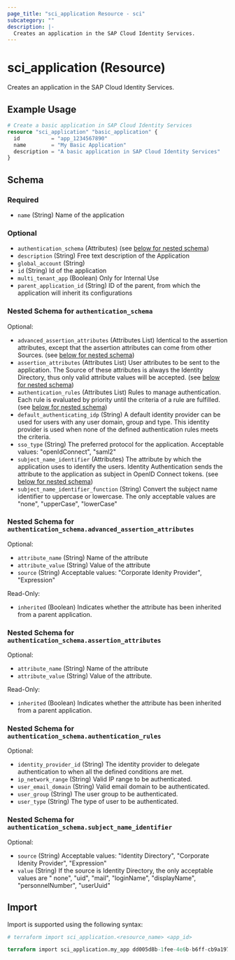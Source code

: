 ```yaml
---
page_title: "sci_application Resource - sci"
subcategory: ""
description: |-
  Creates an application in the SAP Cloud Identity Services.
---
```


# sci_application (Resource)

Creates an application in the SAP Cloud Identity Services.

## Example Usage

```terraform
# Create a basic application in SAP Cloud Identity Services
resource "sci_application" "basic_application" {
  id          = "app_1234567890"
  name        = "My Basic Application"
  description = "A basic application in SAP Cloud Identity Services"
}
```

<!-- schema generated by tfplugindocs -->
## Schema

### Required

- `name` (String) Name of the application

### Optional

- `authentication_schema` (Attributes) (see [below for nested schema](#nestedatt--authentication_schema))
- `description` (String) Free text description of the Application
- `global_account` (String)
- `id` (String) Id of the application
- `multi_tenant_app` (Boolean) Only for Internal Use
- `parent_application_id` (String) ID of the parent, from which the application will inherit its configurations

<a id="nestedatt--authentication_schema"></a>
### Nested Schema for `authentication_schema`

Optional:

- `advanced_assertion_attributes` (Attributes List) Identical to the assertion attributes, except that the assertion attributes can come from other Sources. (see [below for nested schema](#nestedatt--authentication_schema--advanced_assertion_attributes))
- `assertion_attributes` (Attributes List) User attributes to be sent to the application. The Source of these attributes is always the Identity Directory, thus only valid attribute values will be accepted. (see [below for nested schema](#nestedatt--authentication_schema--assertion_attributes))
- `authentication_rules` (Attributes List) Rules to manage authentication. Each rule is evaluated by priority until the criteria of a rule are fulfilled. (see [below for nested schema](#nestedatt--authentication_schema--authentication_rules))
- `default_authenticating_idp` (String) A default identity provider can be used for users with any user domain, group and type. This identity provider is used when none of the defined authentication rules meets the criteria.
- `sso_type` (String) The preferred protocol for the application. Acceptable values: "openIdConnect", "saml2"
- `subject_name_identifier` (Attributes) The attribute by which the application uses to identify the users. Identity Authentication sends the attribute to the application as subject in OpenID Connect tokens. (see [below for nested schema](#nestedatt--authentication_schema--subject_name_identifier))
- `subject_name_identifier_function` (String) Convert the subject name identifier to uppercase or lowercase. The only acceptable values are "none", "upperCase", "lowerCase"

<a id="nestedatt--authentication_schema--advanced_assertion_attributes"></a>
### Nested Schema for `authentication_schema.advanced_assertion_attributes`

Optional:

- `attribute_name` (String) Name of the attribute
- `attribute_value` (String) Value of the attribute
- `source` (String) Acceptable values: "Corporate Idenity Provider", "Expression"

Read-Only:

- `inherited` (Boolean) Indicates whether the attribute has been inherited from a parent application.


<a id="nestedatt--authentication_schema--assertion_attributes"></a>
### Nested Schema for `authentication_schema.assertion_attributes`

Optional:

- `attribute_name` (String) Name of the attribute
- `attribute_value` (String) Value of the attribute.

Read-Only:

- `inherited` (Boolean) Indicates whether the attribute has been inherited from a parent application.


<a id="nestedatt--authentication_schema--authentication_rules"></a>
### Nested Schema for `authentication_schema.authentication_rules`

Optional:

- `identity_provider_id` (String) The identity provider to delegate authentication to when all the defined conditions are met.
- `ip_network_range` (String) Valid IP range to be authenticated.
- `user_email_domain` (String) Valid email domain to be authenticated.
- `user_group` (String) The user group to be authenticated.
- `user_type` (String) The type of user to be authenticated.


<a id="nestedatt--authentication_schema--subject_name_identifier"></a>
### Nested Schema for `authentication_schema.subject_name_identifier`

Optional:

- `source` (String) Acceptable values: "Identity Directory", "Corporate Idenity Provider", "Expression"
- `value` (String) If the source is Identity Directory, the only acceptable values are " none", "uid", "mail", "loginName", "displayName", "personnelNumber", "userUuid"

## Import

Import is supported using the following syntax:

```terraform
# terraform import sci_application.<resource_name> <app_id>

terraform import sci_application.my_app dd005d8b-1fee-4e6b-b6ff-cb9a197b7fe0
```
